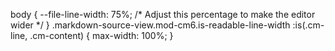 
body {
  --file-line-width: 75%; /* Adjust this percentage to make the editor wider */
}
.markdown-source-view.mod-cm6.is-readable-line-width :is(.cm-line, .cm-content) {
  max-width: 100%;
}